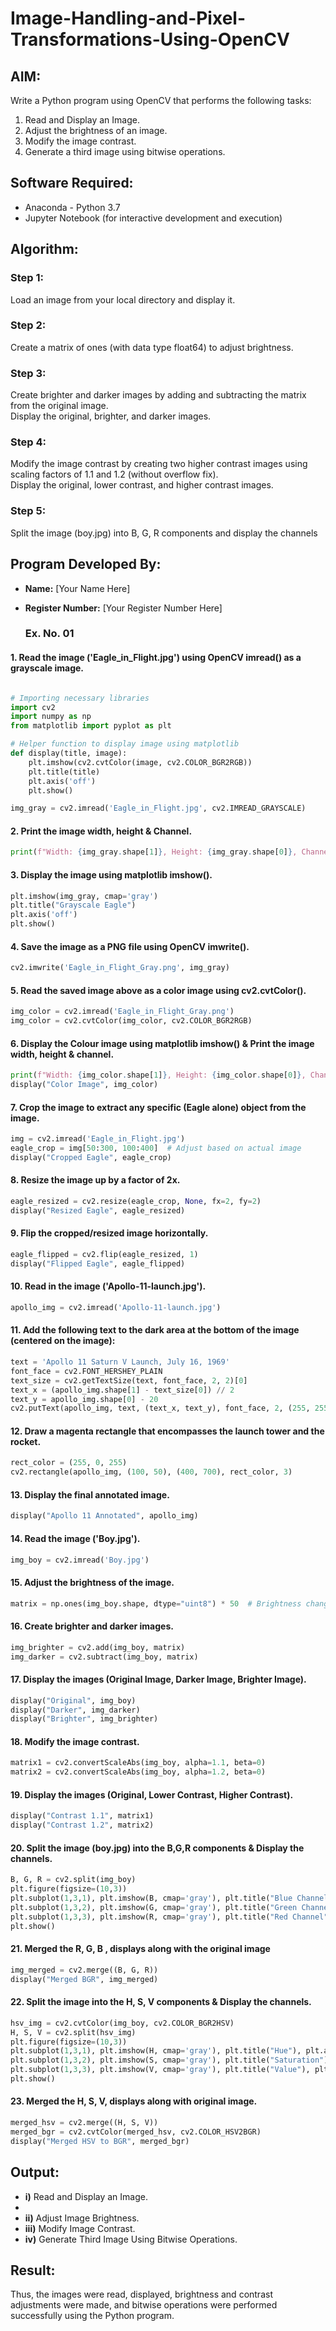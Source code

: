 # Image-Handling-and-Pixel-Transformations-Using-OpenCV 

## AIM:
Write a Python program using OpenCV that performs the following tasks:

1) Read and Display an Image.  
2) Adjust the brightness of an image.  
3) Modify the image contrast.  
4) Generate a third image using bitwise operations.

## Software Required:
- Anaconda - Python 3.7
- Jupyter Notebook (for interactive development and execution)

## Algorithm:
### Step 1:
Load an image from your local directory and display it.

### Step 2:
Create a matrix of ones (with data type float64) to adjust brightness.

### Step 3:
Create brighter and darker images by adding and subtracting the matrix from the original image.  
Display the original, brighter, and darker images.

### Step 4:
Modify the image contrast by creating two higher contrast images using scaling factors of 1.1 and 1.2 (without overflow fix).  
Display the original, lower contrast, and higher contrast images.

### Step 5:
Split the image (boy.jpg) into B, G, R components and display the channels

## Program Developed By:
- **Name:** [Your Name Here]  
- **Register Number:** [Your Register Number Here]

  ### Ex. No. 01

#### 1. Read the image ('Eagle_in_Flight.jpg') using OpenCV imread() as a grayscale image.
```python

# Importing necessary libraries
import cv2
import numpy as np
from matplotlib import pyplot as plt

# Helper function to display image using matplotlib
def display(title, image):
    plt.imshow(cv2.cvtColor(image, cv2.COLOR_BGR2RGB))
    plt.title(title)
    plt.axis('off')
    plt.show()

img_gray = cv2.imread('Eagle_in_Flight.jpg', cv2.IMREAD_GRAYSCALE)

```

#### 2. Print the image width, height & Channel.
```python
print(f"Width: {img_gray.shape[1]}, Height: {img_gray.shape[0]}, Channels: 1 (Grayscale)")
```

#### 3. Display the image using matplotlib imshow().
```python
plt.imshow(img_gray, cmap='gray')
plt.title("Grayscale Eagle")
plt.axis('off')
plt.show()
```

#### 4. Save the image as a PNG file using OpenCV imwrite().
```python
cv2.imwrite('Eagle_in_Flight_Gray.png', img_gray)
```

#### 5. Read the saved image above as a color image using cv2.cvtColor().
```python
img_color = cv2.imread('Eagle_in_Flight_Gray.png')
img_color = cv2.cvtColor(img_color, cv2.COLOR_BGR2RGB)
```

#### 6. Display the Colour image using matplotlib imshow() & Print the image width, height & channel.
```python
print(f"Width: {img_color.shape[1]}, Height: {img_color.shape[0]}, Channels: {img_color.shape[2]}")
display("Color Image", img_color)
```

#### 7. Crop the image to extract any specific (Eagle alone) object from the image.
```python
img = cv2.imread('Eagle_in_Flight.jpg')
eagle_crop = img[50:300, 100:400]  # Adjust based on actual image
display("Cropped Eagle", eagle_crop)
```

#### 8. Resize the image up by a factor of 2x.
```python
eagle_resized = cv2.resize(eagle_crop, None, fx=2, fy=2)
display("Resized Eagle", eagle_resized)
```

#### 9. Flip the cropped/resized image horizontally.
```python
eagle_flipped = cv2.flip(eagle_resized, 1)
display("Flipped Eagle", eagle_flipped)
```

#### 10. Read in the image ('Apollo-11-launch.jpg').
```python
apollo_img = cv2.imread('Apollo-11-launch.jpg')
```

#### 11. Add the following text to the dark area at the bottom of the image (centered on the image):
```python
text = 'Apollo 11 Saturn V Launch, July 16, 1969'
font_face = cv2.FONT_HERSHEY_PLAIN
text_size = cv2.getTextSize(text, font_face, 2, 2)[0]
text_x = (apollo_img.shape[1] - text_size[0]) // 2
text_y = apollo_img.shape[0] - 20
cv2.putText(apollo_img, text, (text_x, text_y), font_face, 2, (255, 255, 255), 2)
```

#### 12. Draw a magenta rectangle that encompasses the launch tower and the rocket.
```python
rect_color = (255, 0, 255)  
cv2.rectangle(apollo_img, (100, 50), (400, 700), rect_color, 3)  
```

#### 13. Display the final annotated image.
```python
display("Apollo 11 Annotated", apollo_img)
```

#### 14. Read the image ('Boy.jpg').
```python
img_boy = cv2.imread('Boy.jpg')
```

#### 15. Adjust the brightness of the image.
```python
matrix = np.ones(img_boy.shape, dtype="uint8") * 50  # Brightness change
```

#### 16. Create brighter and darker images.
```python
img_brighter = cv2.add(img_boy, matrix)
img_darker = cv2.subtract(img_boy, matrix)
```

#### 17. Display the images (Original Image, Darker Image, Brighter Image).
```python
display("Original", img_boy)
display("Darker", img_darker)
display("Brighter", img_brighter)
```

#### 18. Modify the image contrast.
```python
matrix1 = cv2.convertScaleAbs(img_boy, alpha=1.1, beta=0)
matrix2 = cv2.convertScaleAbs(img_boy, alpha=1.2, beta=0)
```

#### 19. Display the images (Original, Lower Contrast, Higher Contrast).
```python
display("Contrast 1.1", matrix1)
display("Contrast 1.2", matrix2)
```

#### 20. Split the image (boy.jpg) into the B,G,R components & Display the channels.
```python
B, G, R = cv2.split(img_boy)
plt.figure(figsize=(10,3))
plt.subplot(1,3,1), plt.imshow(B, cmap='gray'), plt.title("Blue Channel"), plt.axis('off')
plt.subplot(1,3,2), plt.imshow(G, cmap='gray'), plt.title("Green Channel"), plt.axis('off')
plt.subplot(1,3,3), plt.imshow(R, cmap='gray'), plt.title("Red Channel"), plt.axis('off')
plt.show()
```

#### 21. Merged the R, G, B , displays along with the original image
```python
img_merged = cv2.merge((B, G, R))
display("Merged BGR", img_merged)
```

#### 22. Split the image into the H, S, V components & Display the channels.
```python
hsv_img = cv2.cvtColor(img_boy, cv2.COLOR_BGR2HSV)
H, S, V = cv2.split(hsv_img)
plt.figure(figsize=(10,3))
plt.subplot(1,3,1), plt.imshow(H, cmap='gray'), plt.title("Hue"), plt.axis('off')
plt.subplot(1,3,2), plt.imshow(S, cmap='gray'), plt.title("Saturation"), plt.axis('off')
plt.subplot(1,3,3), plt.imshow(V, cmap='gray'), plt.title("Value"), plt.axis('off')
plt.show()
```
#### 23. Merged the H, S, V, displays along with original image.
```python
merged_hsv = cv2.merge((H, S, V))
merged_bgr = cv2.cvtColor(merged_hsv, cv2.COLOR_HSV2BGR)
display("Merged HSV to BGR", merged_bgr)
```

## Output:
- **i)** Read and Display an Image.
-   
- **ii)** Adjust Image Brightness.  
- **iii)** Modify Image Contrast.  
- **iv)** Generate Third Image Using Bitwise Operations.

## Result:
Thus, the images were read, displayed, brightness and contrast adjustments were made, and bitwise operations were performed successfully using the Python program.


